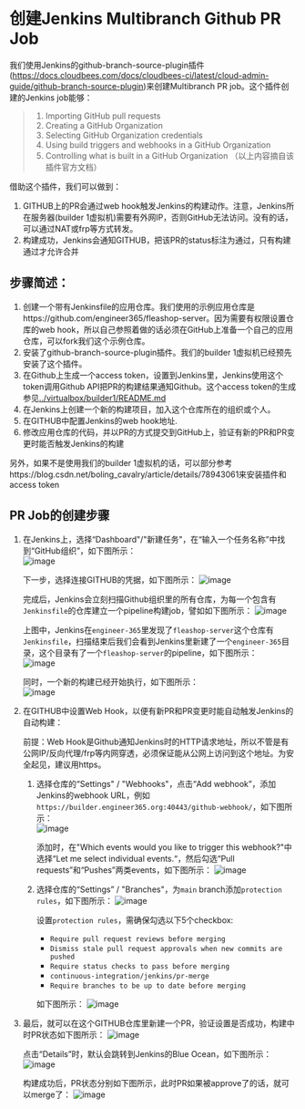# 创建Jenkins Multibranch Github PR Job

  我们使用Jenkins的github-branch-source-plugin插件 (https://docs.cloudbees.com/docs/cloudbees-ci/latest/cloud-admin-guide/github-branch-source-plugin)来创建Multibranch PR job。这个插件创建的Jenkins job能够：

  > 1. Importing GitHub pull requests
  > 2. Creating a GitHub Organization  
  > 3. Selecting GitHub Organization credentials
  > 4. Using build triggers and webhooks in a GitHub Organization
  > 5. Controlling what is built in a GitHub Organization
  （以上内容摘自该插件官方文档）

  借助这个插件，我们可以做到：
  1. GITHUB上的PR会通过web hook触发Jenkins的构建动作。注意，Jenkins所在服务器(builder 1虚拟机)需要有外网IP，否则GitHub无法访问。没有的话，可以通过NAT或frp等方式转发。
  2. 构建成功，Jenkins会通知GITHUB，把该PR的status标注为通过，只有构建通过才允许合并

## 步骤简述：
   1. 创建一个带有Jenkinsfile的应用仓库。我们使用的示例应用仓库是https://github.com/engineer365/fleashop-server。因为需要有权限设置仓库的web hook，所以自己参照着做的话必须在GitHub上准备一个自己的应用仓库，可以fork我们这个示例仓库。
   2. 安装了github-branch-source-plugin插件。我们的builder 1虚拟机已经预先安装了这个插件。
   3. 在Github上生成一个access token，设置到Jenkins里，Jenkins使用这个token调用Github API把PR的构建结果通知Github。这个access token的生成参见[../virtualbox/builder1/README.md](../virtualbox/builder1/README.md)
   4. 在Jenkins上创建一个新的构建项目，加入这个仓库所在的组织或个人。
   5. 在GITHUB中配置Jenkins的web hook地址. 
   6. 修改应用仓库的代码，并以PR的方式提交到GitHub上，验证有新的PR和PR变更时能否触发Jenkins的构建
   

  另外，如果不是使用我们的builder 1虚拟机的话，可以部分参考https://blog.csdn.net/boling_cavalry/article/details/78943061来安装插件和access token

## PR Job的创建步骤

1. 在Jenkins上，选择“Dashboard"/"新建任务"，在“输入一个任务名称”中找到“GitHub组织”，如下图所示：   
   <img src="./image_cn/create_org_job_1.png" alt="image"/>

   下一步，选择连接GITHUB的凭据，如下图所示：
   <img src="./image_cn/create_org_job_2.png" alt="image"/>
    
   完成后，Jenkins会立刻扫描Github组织里的所有仓库，为每一个包含有`Jenkinsfile`的仓库建立一个pipeline构建job，譬如如下图所示：
   <img src="./image_cn/create_org_job_3.png" alt="image"/>
    
   上图中，Jenkins在`engineer-365`里发现了`fleashop-server`这个仓库有`Jenkinsfile`，扫描结束后我们会看到Jenkins里新建了一个`engineer-365`目录，这个目录有了一个`fleashop-server`的pipeline，如下图所示：   
   <img src="./image_cn/create_org_job_4.png" alt="image"/>

   同时，一个新的构建已经开始执行，如下图所示：   
   <img src="./image_cn/create_org_job_4.png" alt="image"/>

2. 在GITHUB中设置Web Hook，以便有新PR和PR变更时能自动触发Jenkins的自动构建：
   
   前提：Web Hook是Github通知Jenkins时的HTTP请求地址，所以不管是有公网IP/反向代理/frp等内网穿透，必须保证能从公网上访问到这个地址。为安全起见，建议用https。
   
   1. 选择仓库的“Settings" / "Webhooks"，点击“Add webhook”，添加Jenkins的webhook URL，例如`https://builder.engineer365.org:40443/github-webhook/`，如下图所示：   
      <img src="./image_cn/set_webhook_1.png" alt="image"/>

      添加时，在"Which events would you like to trigger this webhook?"中选择“Let me select individual events.“，然后勾选“Pull requests”和“Pushes”两类events，如下图所示：
      <img src="./image_cn/set_webhook_2.png" alt="image"/>

   2. 选择仓库的“Settings” / "Branches"，为`main` branch添加`protection rules`，如下图所示：
      <img src="./image_cn/protected_branch_1.png" alt="image"/>

      设置`protection rules`，需确保勾选以下5个checkbox:
      - `Require pull request reviews before merging`
      - `Dismiss stale pull request approvals when new commits are pushed`
      - `Require status checks to pass before merging`
      - `continuous-integration/jenkins/pr-merge`
      - `Require branches to be up to date before merging`
      
      如下图所示：
      <img src="./image_cn/protected_branch_2.png" alt="image"/>

3. 最后，就可以在这个GITHUB仓库里新建一个PR，验证设置是否成功，构建中时PR状态如下图所示：
   <img src="./image_cn/pr_building_1.png" alt="image"/>
   
   点击“Details”时，默认会跳转到Jenkins的Blue Ocean，如下图所示：
   <img src="./image_cn/pr_building_2.png" alt="image"/>
   
   构建成功后，PR状态分别如下图所示，此时PR如果被approve了的话，就可以merge了：
   <img src="./image_cn/pr_build_ok.png" alt="image"/>


